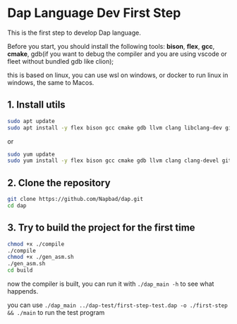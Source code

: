 # Dap Language Dev  First Step

This is the first step to develop Dap language.

Before you start, you should install the following tools:
**bison**, **flex**, **gcc**, **cmake**, gdb(if you want to debug the compiler and you are using vscode or fleet without bundled gdb like clion);

this is based on linux, you can use wsl on windows, or docker to run linux in windows, the same to Macos.

## 1. Install utils
```bash
sudo apt update 
sudo apt install -y flex bison gcc cmake gdb llvm clang libclang-dev git ninja-build llvm-devel
```

or 

```bash
sudo yum update 
sudo yum install -y flex bison gcc cmake gdb llvm clang clang-devel git ninja-build llvm-devel
```

## 2. Clone the repository

```bash
git clone https://github.com/Napbad/dap.git
cd dap
```

## 3. Try to build the project for the first time
```bash
chmod +x ./compile
./compile
chmod +x ./gen_asm.sh
./gen_asm.sh
cd build
```
now the compiler is built, you can run it with `./dap_main -h` to see what happends.

you can use `./dap_main ../dap-test/first-step-test.dap -o ./first-step  && ./main` to run the test program

